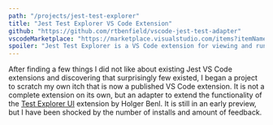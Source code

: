 ```yaml
---
path: "/projects/jest-test-explorer"
title: "Jest Test Explorer VS Code Extension"
github: "https://github.com/rtbenfield/vscode-jest-test-adapter"
vscodeMarketplace: "https://marketplace.visualstudio.com/items?itemName=rtbenfield.vscode-jest-test-adapter"
spoiler: "Jest Test Explorer is a VS Code extension for viewing and running Jest tests from the VS Code sidebar. It's still in an early version with bugs, missing features, and limitations, but it is an ongoing project."
---
```


After finding a few things I did not like about existing Jest VS Code extensions and discovering that surprisingly few existed,
I began a project to scratch my own itch that is now a published VS Code extension.
It is not a complete extension on its own, but an adapter to extend the functionality of the
[Test Explorer UI](https://marketplace.visualstudio.com/items?itemName=hbenl.vscode-test-explorer) extension by Holger Benl.
It is still in an early preview, but I have been shocked by the number of installs and amount of feedback.
